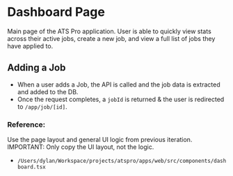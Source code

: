 # Dashboard Page

Main page of the ATS Pro application. User is able to quickly view stats across their active jobs, create a new job, and view a full list of jobs they have applied to.

## Adding a Job

- When a user adds a Job, the API is called and the job data is extracted and added to the DB.
- Once the request completes, a `jobId` is returned & the user is redirected to `/app/job/[id]`.

### Reference:

Use the page layout and general UI logic from previous iteration. IMPORTANT: Only copy the UI layout, not the logic.

- `/Users/dylan/Workspace/projects/atspro/apps/web/src/components/dashboard.tsx`
